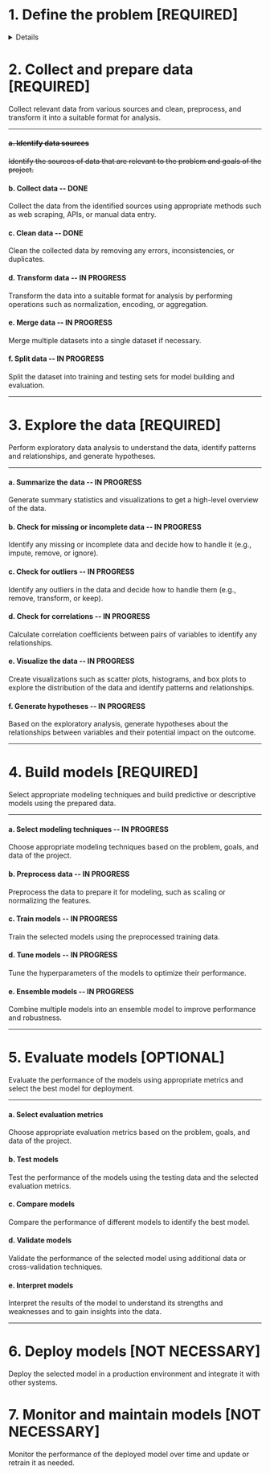

# 1. Define the problem [REQUIRED]
<details>
  <summary>Details</summary>
  <br>
  • Clearly define the problem you want to solve and the goals you want to achieve.

  <hr>

  #### The goals are to use binomial or multinomial classification techniques to predict whether a network activity is normal or an attack, and if it is an attack, what type of attack it is.

  <hr>
  
</details>



# 2. Collect and prepare data [REQUIRED]
Collect relevant data from various sources and clean, preprocess, and transform it into a suitable format for analysis.

<hr>

#### ~~a. Identify data sources~~
~~Identify the sources of data that are relevant to the problem and goals of the project.~~

#### b. Collect data -- DONE
Collect the data from the identified sources using appropriate methods such as web scraping, APIs, or manual data entry.

#### c. Clean data -- DONE
Clean the collected data by removing any errors, inconsistencies, or duplicates.

#### d. Transform data -- IN PROGRESS
Transform the data into a suitable format for analysis by performing operations such as normalization, encoding, or aggregation.

#### e. Merge data -- IN PROGRESS
Merge multiple datasets into a single dataset if necessary.

#### f. Split data -- IN PROGRESS
Split the dataset into training and testing sets for model building and evaluation.

<hr>

# 3. Explore the data [REQUIRED]
Perform exploratory data analysis to understand the data, identify patterns and relationships, and generate hypotheses.

<hr>

#### a. Summarize the data -- IN PROGRESS
Generate summary statistics and visualizations to get a high-level overview of the data.

#### b. Check for missing or incomplete data -- IN PROGRESS
Identify any missing or incomplete data and decide how to handle it (e.g., impute, remove, or ignore).

#### c. Check for outliers -- IN PROGRESS
Identify any outliers in the data and decide how to handle them (e.g., remove, transform, or keep).

#### d. Check for correlations -- IN PROGRESS
Calculate correlation coefficients between pairs of variables to identify any relationships.

#### e. Visualize the data -- IN PROGRESS
Create visualizations such as scatter plots, histograms, and box plots to explore the distribution of the data and identify patterns and relationships.

#### f. Generate hypotheses -- IN PROGRESS
Based on the exploratory analysis, generate hypotheses about the relationships between variables and their potential impact on the outcome.

<hr>

# 4. Build models [REQUIRED]
Select appropriate modeling techniques and build predictive or descriptive models using the prepared data.

<hr>

#### a. Select modeling techniques -- IN PROGRESS
Choose appropriate modeling techniques based on the problem, goals, and data of the project.

#### b. Preprocess data -- IN PROGRESS
Preprocess the data to prepare it for modeling, such as scaling or normalizing the features.

#### c. Train models -- IN PROGRESS
Train the selected models using the preprocessed training data.

#### d. Tune models -- IN PROGRESS
Tune the hyperparameters of the models to optimize their performance.

#### e. Ensemble models -- IN PROGRESS
Combine multiple models into an ensemble model to improve performance and robustness.

<hr>

# 5. Evaluate models [OPTIONAL]
Evaluate the performance of the models using appropriate metrics and select the best model for deployment.

<hr>

#### a. Select evaluation metrics
Choose appropriate evaluation metrics based on the problem, goals, and data of the project.

#### b. Test models
Test the performance of the models using the testing data and the selected evaluation metrics.

#### c. Compare models
Compare the performance of different models to identify the best model.

#### d. Validate models
Validate the performance of the selected model using additional data or cross-validation techniques.

#### e. Interpret models
Interpret the results of the model to understand its strengths and weaknesses and to gain insights into the data.

<hr>

# 6. Deploy models [NOT NECESSARY]
Deploy the selected model in a production environment and integrate it with other systems.

# 7. Monitor and maintain models [NOT NECESSARY]
Monitor the performance of the deployed model over time and update or retrain it as needed.
